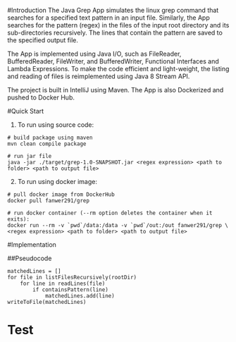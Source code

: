 #Introduction
The Java Grep App simulates the linux grep command that searches for a specified text pattern in an input file.
Similarly, the App searches for the pattern (regex) in the files of the input root directory and its sub-directories recursively.
The lines that contain the pattern are saved to the specified output file. 

The App is implemented 
using Java I/O, such as FileReader, BufferedReader, FileWriter, and BufferedWriter, Functional Interfaces and Lambda Expressions.
To make the code efficient and light-weight, the listing and reading of files is reimplemented using Java 8 Stream API.

The project is built in IntelliJ using Maven. The App is also Dockerized and pushed to Docker Hub.

#Quick Start
1. To run using source code:
```
# build package using maven
mvn clean compile package

# run jar file
java -jar ./target/grep-1.0-SNAPSHOT.jar <regex expression> <path to folder> <path to output file>
```

2. To run using docker image:
```
# pull docker image from DockerHub
docker pull fanwer291/grep

# run docker container (--rm option deletes the container when it exits):
docker run --rm -v `pwd`/data:/data -v `pwd`/out:/out fanwer291/grep \ 
<regex expression> <path to folder> <path to output file>
```

#Implementation


##Pseudocode
```
matchedLines = []
for file in listFilesRecursively(rootDir)
    for line in readLines(file)
        if containsPattern(line)
            matchedLines.add(line)
writeToFile(matchedLines)
```

# Test


